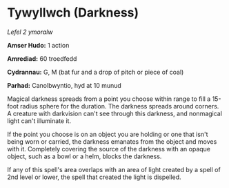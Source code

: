 # Tywyllwch (Darkness)

*Lefel 2 ymoralw*

**Amser Hudo:** 1 action

**Amrediad:** 60 troedfedd

**Cydrannau:** G, M (bat fur and a drop of pitch or piece of coal)

**Parhad:** Canolbwyntio, hyd at 10  munud

Magical darkness spreads from a point you choose within range to fill a 15-foot radius sphere for the duration. The darkness spreads around corners. A creature with darkvision can't see through this darkness, and nonmagical light can't illuminate it.

If the point you choose is on an object you are holding or one that isn't being worn or carried, the darkness emanates from the object and moves with it. Completely covering the source of the darkness with an opaque object, such as a bowl or a helm, blocks the darkness.

If any of this spell's area overlaps with an area of light created by a spell of 2nd level or lower, the spell that created the light is dispelled.
